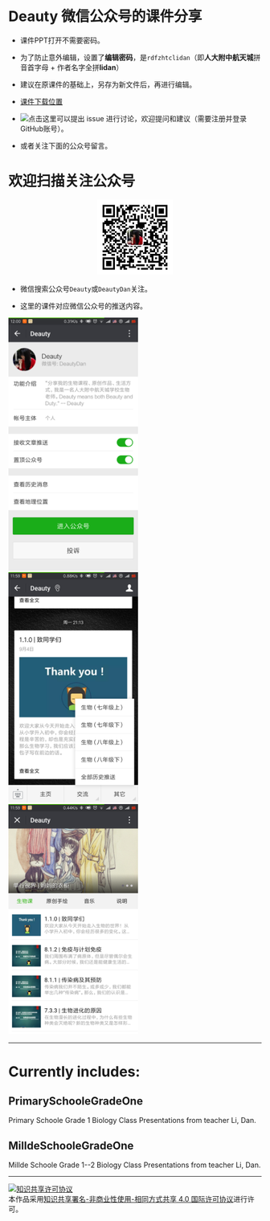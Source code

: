 # Deauty 微信公众号的课件分享

- 课件PPT打开不需要密码。

- 为了防止意外编辑，设置了**编辑密码**，是`rdfzhtclidan`（即**人大附中航天城**拼音首字母 + 作者名字全拼**lidan**）

- 建议在原课件的基础上，另存为新文件后，再进行编辑。

- [课件下载位置](PPTs)

- ![点击这里可以提出 issue 进行讨论](https://github.com/deauty/ShareCoursewareOfDan/issues/new)，欢迎提问和建议（需要注册并登录GitHub账号）。

- 或者关注下面的公众号留言。

# 欢迎扫描关注公众号

<p align="center"> 
  <img src="Figures/deauty_qr_8cm.jpg" width="150" />
</p> 

- 微信搜索公众号``Deauty``或``DeautyDan``关注。

- 这里的课件对应微信公众号的推送内容。

<img src="Figures/deauty_1.png" width="258" />  <img src="Figures/deauty_2.png" width="258" />  <img src="Figures/deauty_3.png" width="258" />

-----------------------------
# Currently includes:

## PrimarySchooleGradeOne
Primary Schoole Grade 1 Biology Class Presentations from teacher Li, Dan.

## MilldeSchooleGradeOne
Millde Schoole Grade 1--2 Biology Class Presentations from teacher Li, Dan.



------------------
<a rel="license" href="http://creativecommons.org/licenses/by-nc-sa/4.0/"><img alt="知识共享许可协议" style="border-width:0" src="https://i.creativecommons.org/l/by-nc-sa/4.0/88x31.png" /></a><br />本作品采用<a rel="license" href="https://creativecommons.org/licenses/by-nc-sa/4.0/deed.zh">知识共享署名-非商业性使用-相同方式共享 4.0 国际许可协议</a>进行许可。
